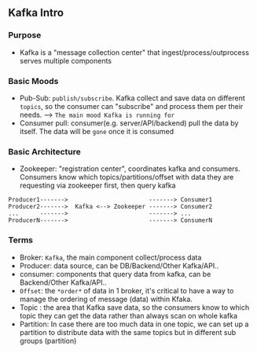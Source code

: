 ## Kafka Intro

### Purpose
- Kafka is a "message collection center" that ingest/process/outprocess serves multiple components

### Basic Moods 
- Pub-Sub: `publish/subscribe`. Kafka collect and save data on different `topics`, so the consumer can "subscribe" and process them per their needs. --> `The main mood Kafka is running for`
- Consumer pull: consumer(e.g. server/API/backend) pull the data by itself. The data will be `gone` once it is consumed

### Basic Architecture
- Zookeeper: "registration center", coordinates kafka and consumers. Consumers know which topics/partitions/offset with data they are requesting via zookeeper first, then query  kafka 
```
Producer1------->                       -------> Consumer1
Producer2------->  Kafka <--> Zookeeper -------> Consumer2
...      ------->                       -------> ...
ProducerN------->                       -------> ConsumerN       
```

### Terms
- Broker: `Kafka`, the main component collect/process data
- Producer: data source, can be DB/Backend/Other Kafka/API..
- consumer: components that query data from kafka, can be Backend/Other Kafka/API..
- `Offset`: the `*order*` of data in 1 broker, it's critical to have a way to manage the ordering of message (data) within Kfaka. 
- Topic : the area that Kafka save data, so the consumers know to which topic they can get the data rather than always scan on whole kafka
- Partition: In case there are too much data in one topic, we can set up a partition to distribute data with the same topics but in different sub groups (partition)
